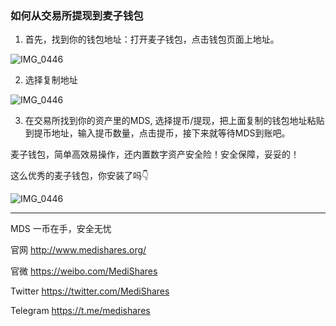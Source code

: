 ### 如何从交易所提现到麦子钱包

1. 首先，找到你的钱包地址：打开麦子钱包，点击钱包页面上地址。


![IMG_0446](https://upload-images.jianshu.io/upload_images/9492181-cff17cf783dba613.jpg?imageMogr2/auto-orient/strip%7CimageView2/2/w/350)


2. 选择复制地址


![IMG_0446](https://upload-images.jianshu.io/upload_images/9492181-17a180fdcbf08750.jpg?imageMogr2/auto-orient/strip%7CimageView2/2/w/350)


3. 在交易所找到你的资产里的MDS, 选择提币/提现，把上面复制的钱包地址粘贴到提币地址，输入提币数量，点击提币，接下来就等待MDS到账吧。



麦子钱包，简单高效易操作，还内置数字资产安全险！安全保障，妥妥的！

这么优秀的麦子钱包，你安装了吗👇

![IMG_0446](https://upload-images.jianshu.io/upload_images/9492181-a039184c65dfd36d.jpg?imageMogr2/auto-orient/strip%7CimageView2/2/w/700)

---------

MDS 一币在手，安全无忧

官网 http://www.medishares.org/

官微 https://weibo.com/MediShares

Twitter https://twitter.com/MediShares

Telegram https://t.me/medishares
